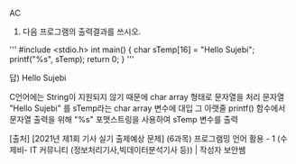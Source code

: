 AC

1. 다음 프로그램의 출력결과를 쓰시오.

'''
#include <stdio.h>
int main()
{
	char sTemp[16] = "Hello Sujebi";
	printf("%s", sTemp);
	return 0;
}
'''

답) Hello Sujebi

C언어에는 String이 지원되지 않기 때문에 char array 형태로 문자열을 처리
문자열 "Hello Sujebi" 를 sTemp라는 char array 변수에 대입
그 아랫줄 printf() 함수에서 문자열 출력을 위해 "%s" 포맷스트링을 사용하여 sTemp 변수를 출력

[출처] [2021년 제1회 기사 실기 출제예상 문제] (6과목) 프로그램밍 언어 활용 - 1 (수제비- IT 커뮤니티 (정보처리기사,빅데이터분석기사 등)) | 작성자 보안쌤
